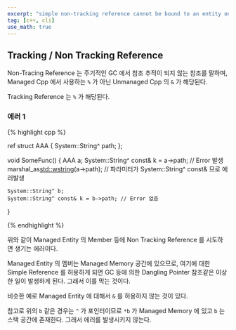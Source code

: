 ```yaml
---
excerpt: "simple non-tracking reference cannot be bound to an entity on the managed heap. 관련"
tag: [c++, cli]
use_math: true
---
```


## Tracking / Non Tracking Reference

Non-Tracing Reference 는 주기적인 GC 에서 참조 추적이 되지 않는 참조를 말하며, Managed Cpp 에서 사용하는 ```%``` 가 아닌 Unmanaged Cpp 의 ```&``` 가 해당된다.

Tracking Reference 는 ```%``` 가 해당된다.

### 에러 1

{% highlight cpp %}

ref struct AAA
{
    System::String^ path;
};

void SomeFunc()
{
    AAA a;
    System::String^ const& k = a->path; // Error 발생
    marshal_as<std::wstring>(a->path);  // 파라미터가 System::String^ const& 므로 에러발생

    System::String^ b;
    System::String^ const& k = b->path; // Error 없음
}

{% endhighlight %}

위와 같이 Managed Entity 의 Member 등에 Non Tracking Reference 를 시도하면 생기는 에러이다. 

Managed Entity 의 멤버는 Managed Memory 공간에 있으므로, 여기에 대한 Simple Reference 를 허용하게 되면 GC 등에 의한 Dangling Pointer 참조같은 이상한 일이 발생하게 된다. 그래서 이를 막는 것이다.

비슷한 예로 Managed Entity 에 대해서 ```&``` 를 허용하지 않는 것이 있다. 

참고로 위의 ```b``` 같은 경우는  ```^``` 가 포인터이므로 ```*b``` 가 Managed Memory 에 있고 ```b``` 는 스택 공간에 존재한다. 그래서 에러를 발생시키지 않는다. 
